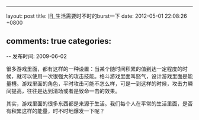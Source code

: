 
---
layout: post
title: 旧_生活需要时不时的burst一下
date: 2012-05-01 22:08:26 +0800

comments: true
categories: 
---

-- 发布时间: 2009-06-02

很多游戏里面，都有这样的一种设置：当某个随时间积累的值到达一定程度的时候，就可以使用一次很强大的攻击技能。格斗游戏里面叫怒气，设计游戏里面是能量槽。游戏里面的角色，平时攻击可能不怎么样，可是一到这样的时候，攻击力瞬间提高，往往是达到清场或者是致命一击的效果。

其实，游戏里面的很多东西都是来源于生活。我们每个人在平常的生活里面，是否有积累这样的能量，时不时地爆发一下呢？